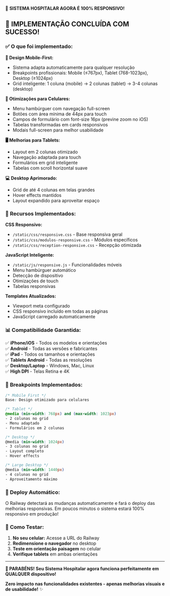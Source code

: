 🎉 **SISTEMA HOSPITALAR AGORA É 100% RESPONSIVO!**

## 📱 **IMPLEMENTAÇÃO CONCLUÍDA COM SUCESSO!**

### ✅ **O que foi implementado:**

**🎯 Design Mobile-First:**
- Sistema adapta automaticamente para qualquer resolução
- Breakpoints profissionais: Mobile (≤767px), Tablet (768-1023px), Desktop (≥1024px)
- Grid inteligente: 1 coluna (mobile) → 2 colunas (tablet) → 3-4 colunas (desktop)

**📱 Otimizações para Celulares:**
- Menu hambúrguer com navegação full-screen
- Botões com área mínima de 44px para touch
- Campos de formulário com font-size 16px (previne zoom no iOS)
- Tabelas transformadas em cards responsivos
- Modais full-screen para melhor usabilidade

**🖥️ Melhorias para Tablets:**
- Layout em 2 colunas otimizado
- Navegação adaptada para touch
- Formulários em grid inteligente
- Tabelas com scroll horizontal suave

**💻 Desktop Aprimorado:**
- Grid de até 4 colunas em telas grandes
- Hover effects mantidos
- Layout expandido para aproveitar espaço

### 🚀 **Recursos Implementados:**

**CSS Responsivo:**
- `/static/css/responsive.css` - Base responsiva geral
- `/static/css/modulos-responsive.css` - Módulos específicos  
- `/static/css/reception-responsive.css` - Recepção otimizada

**JavaScript Inteligente:**
- `/static/js/responsive.js` - Funcionalidades móveis
- Menu hambúrguer automático
- Detecção de dispositivo
- Otimizações de touch
- Tabelas responsivas

**Templates Atualizados:**
- Viewport meta configurado
- CSS responsivo incluído em todas as páginas
- JavaScript carregado automaticamente

### 📊 **Compatibilidade Garantida:**

✅ **iPhone/iOS** - Todos os modelos e orientações  
✅ **Android** - Todas as versões e fabricantes  
✅ **iPad** - Todos os tamanhos e orientações  
✅ **Tablets Android** - Todas as resoluções  
✅ **Desktop/Laptop** - Windows, Mac, Linux  
✅ **High DPI** - Telas Retina e 4K  

### 🎯 **Breakpoints Implementados:**

```css
/* Mobile First */
Base: Design otimizado para celulares

/* Tablet */
@media (min-width: 768px) and (max-width: 1023px)
- 2 colunas no grid
- Menu adaptado
- Formulários em 2 colunas

/* Desktop */  
@media (min-width: 1024px)
- 3 colunas no grid
- Layout completo
- Hover effects

/* Large Desktop */
@media (min-width: 1440px)  
- 4 colunas no grid
- Aproveitamento máximo
```

### 🔄 **Deploy Automático:**

O Railway detectará as mudanças automaticamente e fará o deploy das melhorias responsivas. Em poucos minutos o sistema estará 100% responsivo em produção!

### 📝 **Como Testar:**

1. **No seu celular:** Acesse a URL do Railway
2. **Redimensione o navegador** no desktop
3. **Teste em orientação paisagem** no celular
4. **Verifique tablets** em ambas orientações

---

**🎊 PARABÉNS! Seu Sistema Hospitalar agora funciona perfeitamente em QUALQUER dispositivo!**

**Zero impacto nas funcionalidades existentes - apenas melhorias visuais e de usabilidade!** ✨

